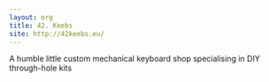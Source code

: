 ```yaml
---
layout: org
title: 42. Keebs
site: http://42keebs.eu/
---
```

A humble little custom mechanical keyboard shop specialising in DIY through-hole kits
